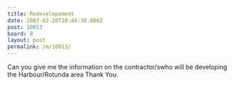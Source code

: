 ```yaml
---
title: Redevelopement
date: 2007-02-20T10:44:38.000Z
post: 10013
board: 8
layout: post
permalink: /m/10013/
---
```

Can you give me the information on the contractor/swho will be developing the Harbour/Rotunda area Thank You.
